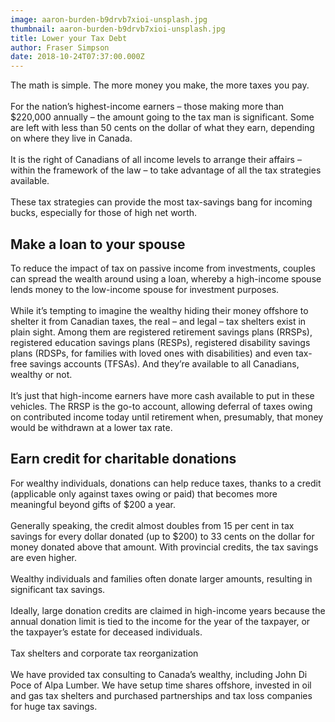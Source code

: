 ```yaml
---
image: aaron-burden-b9drvb7xioi-unsplash.jpg
thumbnail: aaron-burden-b9drvb7xioi-unsplash.jpg
title: Lower your Tax Debt
author: Fraser Simpson
date: 2018-10-24T07:37:00.000Z
---
```

The math is simple. The more money you make, the more taxes you pay.\
\
For the nation’s highest-income earners – those making more than $220,000 annually – the amount going to the tax man is significant. Some are left with less than 50 cents on the dollar of what they earn, depending on where they live in Canada.\
\
It is the right of Canadians of all income levels to arrange their affairs – within the framework of the law – to take advantage of all the tax strategies available.\
\
These tax strategies can provide the most tax-savings bang for incoming bucks, especially for those of high net worth.

## Make a loan to your spouse

To reduce the impact of tax on passive income from investments, couples can spread the wealth around using a loan, whereby a high-income spouse lends money to the low-income spouse for investment purposes.\
\
While it’s tempting to imagine the wealthy hiding their money offshore to shelter it from Canadian taxes, the real – and legal – tax shelters exist in plain sight. Among them are registered retirement savings plans (RRSPs), registered education savings plans (RESPs), registered disability savings plans (RDSPs, for families with loved ones with disabilities) and even tax-free savings accounts (TFSAs). And they’re available to all Canadians, wealthy or not.\
\
It’s just that high-income earners have more cash available to put in these vehicles. The RRSP is the go-to account, allowing deferral of taxes owing on contributed income today until retirement when, presumably, that money would be withdrawn at a lower tax rate.

## Earn credit for charitable donations

For wealthy individuals, donations can help reduce taxes, thanks to a credit (applicable only against taxes owing or paid) that becomes more meaningful beyond gifts of $200 a year.\
\
Generally speaking, the credit almost doubles from 15 per cent in tax savings for every dollar donated (up to $200) to 33 cents on the dollar for money donated above that amount. With provincial credits, the tax savings are even higher.\
\
Wealthy individuals and families often donate larger amounts, resulting in significant tax savings.\
\
Ideally, large donation credits are claimed in high-income years because the annual donation limit is tied to the income for the year of the taxpayer, or the taxpayer’s estate for deceased individuals.\
\
Tax shelters and corporate tax reorganization\
\
We have provided tax consulting to Canada’s wealthy, including John Di Poce of Alpa Lumber. We have setup time shares offshore, invested in oil and gas tax shelters and purchased partnerships and tax loss companies for huge tax savings.